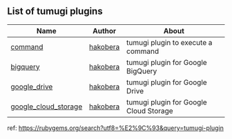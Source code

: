 ## List of tumugi plugins

| Name                                                                                 | Author                                                     | About                                  |
|--------------------------------------------------------------------------------------|------------------------------------------------------------|----------------------------------------|
| [command](https://github.com/tumugi/tumugi-plugin-command)                           | [hakobera](https://github.com/orgs/tumugi/people/hakobera) | tumugi plugin to execute a command     |
| [bigquery](https://github.com/tumugi/tumugi-plugin-bigquery)                         | [hakobera](https://github.com/orgs/tumugi/people/hakobera) | tumugi plugin for Google BigQuery      |
| [google_drive](https://github.com/tumugi/tumugi-plugin-google_drive)                 | [hakobera](https://github.com/orgs/tumugi/people/hakobera) | tumugi plugin for Google Drive         |
| [google_cloud_storage](https://github.com/tumugi/tumugi-plugin-google_cloud_storage) | [hakobera](https://github.com/orgs/tumugi/people/hakobera) | tumugi plugin for Google Cloud Storage |

ref: https://rubygems.org/search?utf8=%E2%9C%93&query=tumugi-plugin
